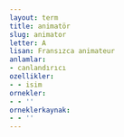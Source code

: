 ```yaml
---
layout: term
title: animatör
slug: animator
letter: A
lisan: Fransızca animateur
anlamlar:
- canlandırıcı
ozellikler:
- - isim
ornekler:
- - ''
orneklerkaynak:
- - ''
---
```

